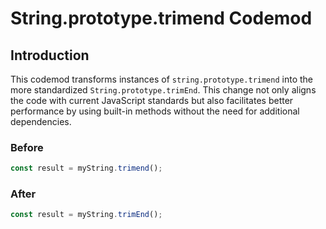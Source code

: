 # String.prototype.trimend Codemod

## Introduction

This codemod transforms instances of `string.prototype.trimend` into the more standardized `String.prototype.trimEnd`. This change not only aligns the code with current JavaScript standards but also facilitates better performance by using built-in methods without the need for additional dependencies.

### Before

```javascript
const result = myString.trimend();
```

### After

```javascript
const result = myString.trimEnd();
```